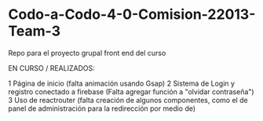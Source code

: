 # Codo-a-Codo-4-0-Comision-22013-Team-3
Repo para el proyecto grupal front end del curso



EN CURSO / REALIZADOS:

1 Página de inicio (falta animación usando Gsap)
2 Sistema de Login  y registro conectado a firebase (Falta agregar función a "olvidar contraseña")
3 Uso de reactrouter (falta creación de algunos componentes, como el de panel de administración para la redirección por medio de)
